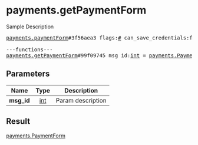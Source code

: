 # payments.getPaymentForm

Sample Description

<pre>
<a href="../constructor/payments.paymentForm">payments.paymentForm</a>#3f56aea3 flags:<a href="../type/#.md">#</a> can_save_credentials:flags.2?<a href="../type/true.md">true</a> password_missing:flags.3?<a href="../type/true.md">true</a> bot_id:<a href="../type/int.md">int</a> invoice:<a href="../type/Invoice.md">Invoice</a> provider_id:<a href="../type/int.md">int</a> url:<a href="../type/string.md">string</a> native_provider:flags.4?<a href="../type/string.md">string</a> native_params:flags.4?<a href="../type/DataJSON.md">DataJSON</a> saved_info:flags.0?<a href="../type/PaymentRequestedInfo.md">PaymentRequestedInfo</a> saved_credentials:flags.1?<a href="../type/PaymentSavedCredentials.md">PaymentSavedCredentials</a> users:Vector&lt;<a href="../type/User.md">User</a>&gt; = <a href="../type/payments.PaymentForm.md">payments.PaymentForm</a>;

---functions---
<a href="../method/payments.getPaymentForm.md">payments.getPaymentForm</a>#99f09745 msg_id:<a href="../type/int.md">int</a> = <a href="../type/payments.PaymentForm.md">payments.PaymentForm</a>;</pre>
## Parameters

| Name | Type | Description |
|------|:----:|-------------|
| **msg_id** | <a href="../type/int.md">int</a> | Param description |

## Result

<a href="../type/payments.PaymentForm.md">payments.PaymentForm</a>

